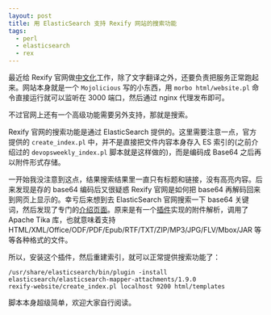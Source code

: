 ```yaml
---
layout: post
title: 用 ElasticSearch 支持 Rexify 网站的搜索功能
tags:
  - perl
  - elasticsearch
  - rex
---
```


最近给 Rexify 官网做[中文化](http://rex.perl-china.com)工作，除了文字翻译之外，还要负责把服务正常跑起来。网站本身就是一个 `Mojolicious` 写的小东西，用 `morbo html/website.pl` 命令直接运行就可以监听在 3000 端口，然后通过 nginx 代理发布即可。

不过官网上还有一个高级功能需要另外支持，那就是搜索。

Rexify 官网的搜索功能是通过 ElasticSearch 提供的。这里需要注意一点，官方提供的 `create_index.pl` 中，并不是直接把文件内容本身存入 ES 索引的(之前介绍过的 `devopsweekly_index.pl` 脚本就是这样做的)，而是编码成 Base64 之后再以附件形式存储。

一开始我没注意到这点，结果搜索结果里一直只有标题和链接，没有高亮内容。后来发现是存的 base64 编码后又很疑惑 Rexify 官网是如何把 base64 再解码回来到网页上显示的。幸亏后来想到去 ElasticSearch 官网搜索一下 base64 关键词，然后发现了专门的[介绍页面](https://github.com/elasticsearch/elasticsearch-mapper-attachments)。原来是有一个[插件](https://github.com/elasticsearch/elasticsearch-mapper-attachments)实现的附件解析，调用了 Apache Tika 库，也就意味着支持 HTML/XML/Office/ODF/PDF/Epub/RTF/TXT/ZIP/MP3/JPG/FLV/Mbox/JAR 等等各种格式的文件。

所以，安装这个插件，然后重建索引，就可以正常提供搜索功能了：

    /usr/share/elasticsearch/bin/plugin -install elasticsearch/elasticsearch-mapper-attachments/1.9.0
    rexify-website/create_index.pl localhost 9200 html/templates

脚本本身超级简单，欢迎大家自行阅读。
